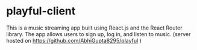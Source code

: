 # playful-client
This is a music streaming app built using React.js and the React Router library. The app allows users to sign up, log in, and listen to music.  (server hosted on https://github.com/AbhiGupta8295/playful )
